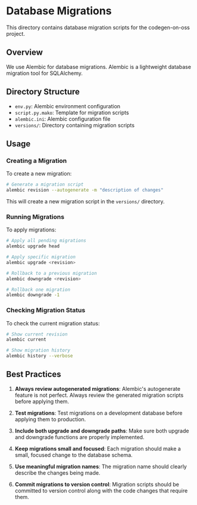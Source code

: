 # Database Migrations

This directory contains database migration scripts for the codegen-on-oss project.

## Overview

We use Alembic for database migrations. Alembic is a lightweight database migration tool for SQLAlchemy.

## Directory Structure

- `env.py`: Alembic environment configuration
- `script.py.mako`: Template for migration scripts
- `alembic.ini`: Alembic configuration file
- `versions/`: Directory containing migration scripts

## Usage

### Creating a Migration

To create a new migration:

```bash
# Generate a migration script
alembic revision --autogenerate -m "description of changes"
```

This will create a new migration script in the `versions/` directory.

### Running Migrations

To apply migrations:

```bash
# Apply all pending migrations
alembic upgrade head

# Apply specific migration
alembic upgrade <revision>

# Rollback to a previous migration
alembic downgrade <revision>

# Rollback one migration
alembic downgrade -1
```

### Checking Migration Status

To check the current migration status:

```bash
# Show current revision
alembic current

# Show migration history
alembic history --verbose
```

## Best Practices

1. **Always review autogenerated migrations**: Alembic's autogenerate feature is not perfect. Always review the generated migration scripts before applying them.

2. **Test migrations**: Test migrations on a development database before applying them to production.

3. **Include both upgrade and downgrade paths**: Make sure both upgrade and downgrade functions are properly implemented.

4. **Keep migrations small and focused**: Each migration should make a small, focused change to the database schema.

5. **Use meaningful migration names**: The migration name should clearly describe the changes being made.

6. **Commit migrations to version control**: Migration scripts should be committed to version control along with the code changes that require them.

